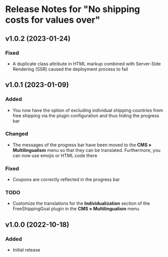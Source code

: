 # Release Notes for "No shipping costs for values over"

## v1.0.2 (2023-01-24)

### Fixed
- A duplicate class attribute in HTML markup combined with Server-Side Rendering (SSR) caused the deployment process to fail

## v1.0.1 (2023-01-09)

### Added
- You now have the option of excluding individual shipping countries from free shipping via the plugin configuration and thus hiding the progress bar

### Changed
- The messages of the progress bar have been moved to the **CMS » Multilingualism** menu so that they can be translated. Furthermore, you can now use emojis or HTML code there

### Fixed
- Coupons are correctly reflected in the progress bar

### TODO
- Customize the translations for the **Individualization** section of the FreeShippingGoal plugin in the **CMS » Multilingualism** menu

## v1.0.0 (2022-10-18)

### Added
- Initial release
